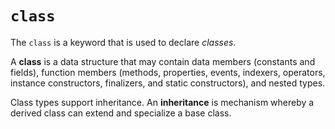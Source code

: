 # `class`

The `class` is a keyword that is used to declare *classes*.

A **class** is a data structure that may contain data members (constants and fields), function members (methods, properties, events, indexers, operators, instance constructors, finalizers, and static constructors), and nested types.

Class types support inheritance. An **inheritance** is mechanism whereby a derived class can extend and specialize a base class.
